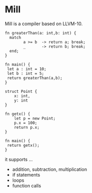 # Mill

Mill is a compiler based on LLVM-10.

```
fn greaterThan(a: int,b: int) {
  match
        a >= b  -> return a; break; 
        _       -> return b; break; 
  end;
}

fn main() {
 let a : int = 10;
 let b : int = 5;
 return greaterThan(a,b);
}
```

```
struct Point { 
	x: int, 
	y: int 
}

fn getx() {
	let p = new Point;
	p.x = 100;
	return p.x;
}

fn main() {
 return getx();
}
```

it supports ...

* addition, subtraction, multiplication
* if statements
* loops
* function calls
